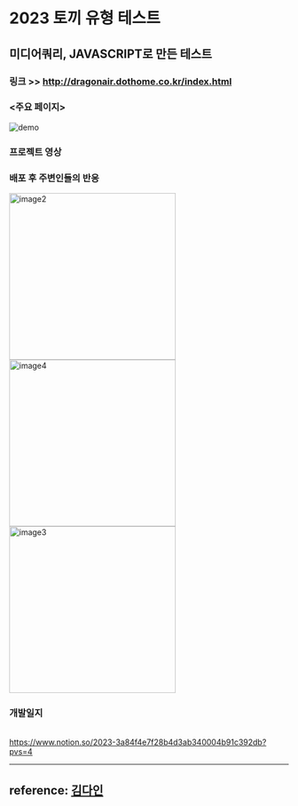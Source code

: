 
# 2023 토끼 유형 테스트
## 미디어쿼리, JAVASCRIPT로 만든 테스트
### 링크 >>  http://dragonair.dothome.co.kr/index.html <br>

### <주요 페이지> <br>
![demo](https://user-images.githubusercontent.com/80152716/218378844-aa94fe10-423b-4925-8fc4-eaa340a52243.png) <br>

### 프로젝트 영상<br>


### 배포 후 주변인들의 반응 <br>

<img src="https://github.com/user-attachments/assets/0ab21f1f-d760-40ab-9473-e6cf5030dafe" alt="image2" style="width: 300px; height: auto;">

<img src="https://github.com/user-attachments/assets/c8237d5b-973b-440a-9a44-a132a615978f" alt="image4" style="width: 300px; height: auto;">
<img src="https://github.com/user-attachments/assets/6cd122f5-8b79-41b4-aa6c-732b319f0366" alt="image3" style="width: 300px; height: auto;">

### 개발일지<br>
<Notion> <br>
https://www.notion.so/2023-3a84f4e7f28b4d3ab340004b91c392db?pvs=4

---
reference: [김다인](https://dev-dain.tistory.com)  
---
 
